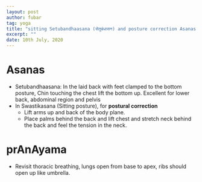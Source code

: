 ```yaml
---
layout: post
author: fubar
tag: yoga
title: "sitting Setubandhaasana (सेतुबंधासन) and posture correction Asanas"
excerpt: ""
date: 10th July, 2020
---
```


# Asanas

- Setubandhaasana: In the laid back with feet clamped to the bottom posture, Chin touching the chest lift the bottom up. Excellent for lower back, abdominal region and pelvis
- In Swastikasana (Sitting posture), for **postural correction**
    - Lift arms up and back of the body plane.
    - Place palms behind the back and lift chest and stretch neck behind the back and feel the tension in the neck.

# prAnAyama

- Revisit thoracic breathing, lungs open from base to apex, ribs should open up like umbrella.
